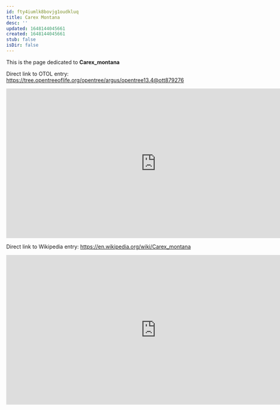 ```yaml
---
id: fty4iumlk8bovjg1oudkluq
title: Carex Montana
desc: ''
updated: 1648144045661
created: 1648144045661
stub: false
isDir: false
---
```

This is the page dedicated to **Carex_montana**


Direct link to OTOL entry: https://tree.opentreeoflife.org/opentree/argus/opentree13.4@ott879276



<html>
    <body>
    <iframe src="https://tree.opentreeoflife.org/opentree/argus/opentree13.4@ott879276"
    width="800" height="400" frameborder="0" allowfullscreen> </iframe>
    </body>
</html>
    


Direct link to Wikipedia entry: https://en.wikipedia.org/wiki/Carex_montana



<html>
    <body>
    <iframe src="https://en.wikipedia.org/wiki/Carex_montana"
    width="800" height="400" frameborder="0" allowfullscreen> </iframe>
    </body>
</html>
    
